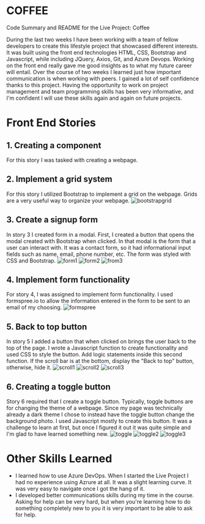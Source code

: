 # COFFEE 
Code Summary and README for the Live Project: Coffee

During the last two weeks I have been working with a team of fellow developers to create this lifestyle project that showcased different interests. It was built using the front end technologies HTML, CSS, Bootstrap and Javascript, while including JQuery, Axios, Git, and Azure Devops. Working on the front end really gave me good insights as to what my future career will entail. Over the course of two weeks I learned just how important communication is when working with peers. I gained a lot of self confidence thanks to this project. Having the opportunity to work on project management and team programming skills has been very informative, and I'm confident I will use these skills again and again on future projects.


# Front End Stories

## 1. Creating a component
For this story I was tasked with creating a webpage.

## 2. Implement a grid system
For this story I utilized Bootstrap to implement a grid on the webpage. Grids are a very useful way to organize your webpage.
![bootstrapgrid](https://user-images.githubusercontent.com/66887167/105902201-2a754a00-5fd3-11eb-8930-df35ac641d30.png)

## 3. Create a signup form
In story 3 I created form in a modal. First, I created a button that opens the modal created with Bootstrap when clicked. In that modal is the form that a user can interact with. It was a contact form, so it had informational input fields such as name, email, phone number, etc. The form was styled with CSS and Bootstrap.
![form1](https://user-images.githubusercontent.com/66887167/105902595-b5eedb00-5fd3-11eb-9770-a3b97e65b26f.png)
![form2](https://user-images.githubusercontent.com/66887167/105908263-da9a8100-5fda-11eb-8678-2c84e677664a.png)
![from3](https://user-images.githubusercontent.com/66887167/105908279-dd957180-5fda-11eb-8bd0-e1e33950bd6d.png)


## 4. Implement form functionality
For story 4, I was assigned to implement form functionality. I used formspree.io to allow the information entered in the form to be sent to an email of my choosing.
![formspree](https://user-images.githubusercontent.com/66887167/105908530-24836700-5fdb-11eb-8f82-134c276a5aeb.png)


## 5. Back to top button
In story 5 I added a button that when clicked on brings the user back to the top of the page. I wrote a Javascript function to create functionality and used CSS to style the button. Add logic statements inside this second function.  If the scroll bar is at the bottom, display the "Back to top" button, otherwise, hide it.
![scroll1](https://user-images.githubusercontent.com/66887167/105908801-8217b380-5fdb-11eb-8b5b-d266e3e9efbb.png)
![scroll2](https://user-images.githubusercontent.com/66887167/105908805-83e17700-5fdb-11eb-901d-7a0ec4fcc97c.png)
![scroll3](https://user-images.githubusercontent.com/66887167/105908812-8643d100-5fdb-11eb-9cdc-9ee475121cde.png)


## 6. Creating a toggle button
Story 6 required that I create a toggle button. Typically, toggle buttons are for changing the theme of a webpage. Since my page was technically already a dark theme I chose to instead have the toggle button change the background photo. I used Javascript mostly to create this button. It was a challenge to learn at first, but once I figured it out it was quite simple and I'm glad to have learned something new.
![toggle](https://user-images.githubusercontent.com/66887167/105909082-f0f50c80-5fdb-11eb-9c9e-7ac2865928e7.png)
![toggle2](https://user-images.githubusercontent.com/66887167/105909091-f3576680-5fdb-11eb-9bf3-1fc4f81fb494.png)
![toggle3](https://user-images.githubusercontent.com/66887167/105909092-f3576680-5fdb-11eb-934c-d4b5f433de72.png)



# Other Skills Learned
  - I learned how to use Azure DevOps. When I started the Live Project I had no experience using Azrure at all. It was a slight learning curve. It was very easy to navigate once I got the hang of it.
  - I developed better communications skills during my time in the course. Asking for help can be very hard, but when you're learning how to do something completely new to you it is very important to be able to ask for help. 
 
